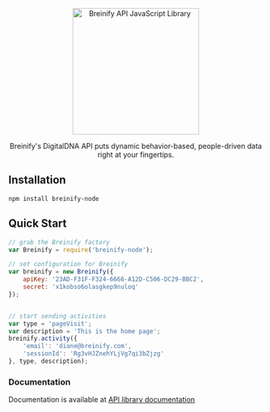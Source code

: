 <p align="center">
  <img src="https://www.breinify.com/img/Breinify_logo.png" alt="Breinify API JavaScript Library" width="250">
</p>

<p align="center">
Breinify's DigitalDNA API puts dynamic behavior-based, people-driven data right at your fingertips.
</p>

Installation
------------

    npm install breinify-node

Quick Start
-----------

```javascript
// grab the Breinify factory
var Breinify = require('breinify-node');

// set configuration for Breinify
var breinify = new Breinify({
    apiKey: '23AD-F31F-F324-6666-A12D-C506-DC29-BBC2',
    secret: 'x1kobso6olasgkep9nuloq'
});


// start sending activities
var type = 'pageVisit';
var description = 'This is the home page';
breinify.activity({ 
    'email': 'diane@breinify.com',
    'sessionId': 'Rg3vHJZnehYLjVg7qi3bZjzg'
}, type, description);

```


### Documentation
Documentation is available at [API library documentation](documentation/api.md)
